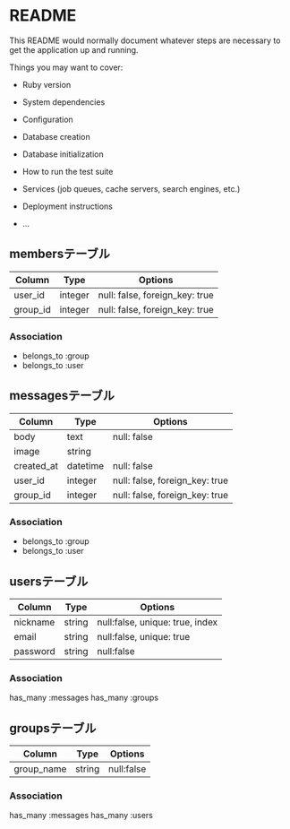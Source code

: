 # README

This README would normally document whatever steps are necessary to get the
application up and running.

Things you may want to cover:

* Ruby version

* System dependencies

* Configuration

* Database creation

* Database initialization

* How to run the test suite

* Services (job queues, cache servers, search engines, etc.)

* Deployment instructions

* ...

## membersテーブル

|Column  |Type   |Options                       |
|--------|-------|------------------------------|
|user_id |integer|null: false, foreign_key: true|
|group_id|integer|null: false, foreign_key: true|

### Association
- belongs_to :group
- belongs_to :user

## messagesテーブル
|Column    |Type    |Options                       |
|----------|--------|------------------------------|
|body      |text    |null: false                   |
|image     |string  |                              |
|created_at|datetime|null: false                   |
|user_id   |integer |null: false, foreign_key: true|
|group_id  |integer |null: false, foreign_key: true|

### Association
- belongs_to :group
- belongs_to :user

## usersテーブル
|Column  |Type  |Options                        |
|--------|------|-------------------------------|
|nickname|string|null:false, unique: true, index|
|email   |string|null:false, unique: true       |
|password|string|null:false                     |

### Association
has_many :messages
has_many :groups

## groupsテーブル
|Column    |Type  |Options   |
|----------|------|----------|
|group_name|string|null:false|

### Association
has_many :messages
has_many :users